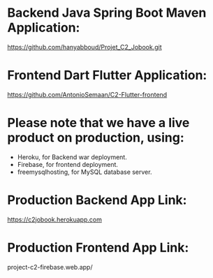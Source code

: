 # Backend Java Spring Boot Maven Application:
https://github.com/hanyabboud/Projet_C2_Jobook.git

# Frontend Dart Flutter Application:
https://github.com/AntonioSemaan/C2-Flutter-frontend

# Please note that we have a live product on production, using:
- Heroku, for Backend war deployment.
- Firebase, for frontend deployment.
- freemysqlhosting, for MySQL database server.

# Production Backend App Link:
https://c2jobook.herokuapp.com

# Production Frontend App Link:
project-c2-firebase.web.app/